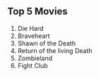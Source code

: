 ## Top 5 Movies
1. Die Hard
2. Braveheart
3. Shawn of the Death
4. Return of the living Death
5. Zombieland
6. Fight Club
